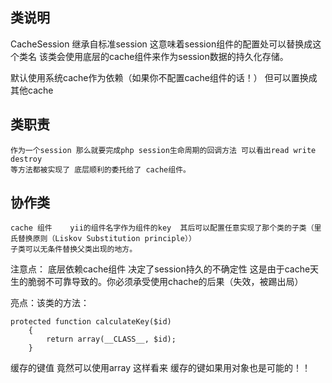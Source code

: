 
类说明
------------------
CacheSession 继承自标准session  这意味着session组件的配置处可以替换成这个类名
该类会使用底层的cache组件来作为session数据的持久化存储。

默认使用系统cache作为依赖（如果你不配置cache组件的话！） 但可以置换成其他cache


类职责
------------------
    作为一个session 那么就要完成php session生命周期的回调方法 可以看出read write destroy
    等方法都被实现了 底层顺利的委托给了 cache组件。


协作类
------------------
    cache 组件    yii的组件名字作为组件的key  其后可以配置任意实现了那个类的子类（里氏替换原则（Liskov Substitution principle））
    子类可以无条件替换父类出现的地方。


注意点：
    底层依赖cache组件 决定了session持久的不确定性 这是由于cache天生的脆弱不可靠导致的。你必须承受使用chache的后果（失效，被踢出局）

亮点：该类的方法：
```
protected function calculateKey($id)
	{
		return array(__CLASS__, $id);
	}

```
缓存的键值 竟然可以使用array  这样看来 缓存的键如果用对象也是可能的！！

